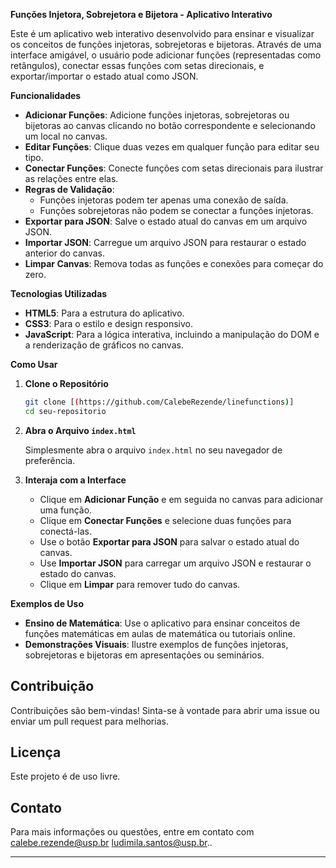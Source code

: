 
 **Funções Injetora, Sobrejetora e Bijetora - Aplicativo Interativo**

Este é um aplicativo web interativo desenvolvido para ensinar e visualizar os conceitos de funções injetoras, sobrejetoras e bijetoras. Através de uma interface amigável, o usuário pode adicionar funções (representadas como retângulos), conectar essas funções com setas direcionais, e exportar/importar o estado atual como JSON.

 **Funcionalidades**

- **Adicionar Funções**: Adicione funções injetoras, sobrejetoras ou bijetoras ao canvas clicando no botão correspondente e selecionando um local no canvas.
- **Editar Funções**: Clique duas vezes em qualquer função para editar seu tipo.
- **Conectar Funções**: Conecte funções com setas direcionais para ilustrar as relações entre elas.
- **Regras de Validação**:
  - Funções injetoras podem ter apenas uma conexão de saída.
  - Funções sobrejetoras não podem se conectar a funções injetoras.
- **Exportar para JSON**: Salve o estado atual do canvas em um arquivo JSON.
- **Importar JSON**: Carregue um arquivo JSON para restaurar o estado anterior do canvas.
- **Limpar Canvas**: Remova todas as funções e conexões para começar do zero.

 **Tecnologias Utilizadas**

- **HTML5**: Para a estrutura do aplicativo.
- **CSS3**: Para o estilo e design responsivo.
- **JavaScript**: Para a lógica interativa, incluindo a manipulação do DOM e a renderização de gráficos no canvas.

 **Como Usar**

1. **Clone o Repositório**

   ```bash
   git clone [(https://github.com/CalebeRezende/linefunctions)]
   cd seu-repositorio
   ```

2. **Abra o Arquivo `index.html`**

   Simplesmente abra o arquivo `index.html` no seu navegador de preferência.

3. **Interaja com a Interface**

   - Clique em **Adicionar Função** e em seguida no canvas para adicionar uma função.
   - Clique em **Conectar Funções** e selecione duas funções para conectá-las.
   - Use o botão **Exportar para JSON** para salvar o estado atual do canvas.
   - Use **Importar JSON** para carregar um arquivo JSON e restaurar o estado do canvas.
   - Clique em **Limpar** para remover tudo do canvas.

 **Exemplos de Uso**

- **Ensino de Matemática**: Use o aplicativo para ensinar conceitos de funções matemáticas em aulas de matemática ou tutoriais online.
- **Demonstrações Visuais**: Ilustre exemplos de funções injetoras, sobrejetoras e bijetoras em apresentações ou seminários.

## **Contribuição**

Contribuições são bem-vindas! Sinta-se à vontade para abrir uma issue ou enviar um pull request para melhorias.

## **Licença**

Este projeto é de uso livre.

## **Contato**

Para mais informações ou questões, entre em contato com [calebe.rezende@usp.br](mailto:ludimila.santos@usp.br) [ludimila.santos@usp.br](mailto:ludimila.santos@usp.br)..

---

